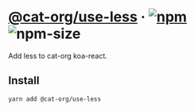 # [@cat-org/use-less][website] · <!-- badges.start -->[![npm][npm-image]][npm-link] ![npm-size][npm-size-image]

[npm-image]: https://img.shields.io/npm/v/@cat-org/use-less.svg
[npm-link]: https://www.npmjs.com/package/@cat-org/use-less
[npm-size-image]: https://img.shields.io/bundlephobia/minzip/@cat-org/use-less.svg

<!-- badges.end -->

[website]: https://cat-org.github.io/core/use-less

Add less to cat-org koa-react.

## Install

```sh
yarn add @cat-org/use-less
```
